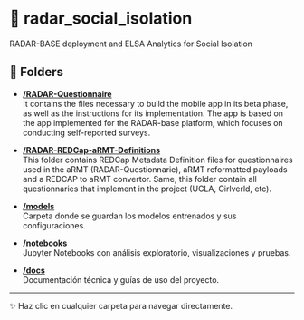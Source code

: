 # 📁 radar_social_isolation
RADAR-BASE deployment and ELSA Analytics for Social Isolation

## 📂 Folders

- [**/RADAR-Questionnaire**](./RADAR-Questionnaire)  
  It contains the files necessary to build the mobile app in its beta phase, as well as the instructions for its implementation. The app is based on the app implemented for the RADAR-base platform, which focuses on conducting self-reported surveys.

- [**/RADAR-REDCap-aRMT-Definitions**](./RADAR-REDCap-aRMT-Definitions)  
  This folder contains REDCap Metadata Definition files for questionnaires used in the aRMT (RADAR-Questionnarie), aRMT reformatted payloads and a REDCAP to aRMT convertor. Same, this folder contain all questionnaries that implement in the project (UCLA, Girlverld, etc).

- [**/models**](./models)  
  Carpeta donde se guardan los modelos entrenados y sus configuraciones.

- [**/notebooks**](./notebooks)  
  Jupyter Notebooks con análisis exploratorio, visualizaciones y pruebas.

- [**/docs**](./docs)  
  Documentación técnica y guías de uso del proyecto.

---

✨ Haz clic en cualquier carpeta para navegar directamente.
